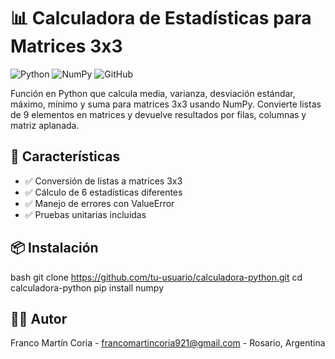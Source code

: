 # 📊 Calculadora de Estadísticas para Matrices 3x3

![Python](https://img.shields.io/badge/Python-3.8%2B-blue)
![NumPy](https://img.shields.io/badge/NumPy-1.20%2B-orange)
![GitHub](https://img.shields.io/badge/GitHub-Repository-lightgrey)

Función en Python que calcula media, varianza, desviación estándar, máximo, mínimo y suma para matrices 3x3 usando NumPy. Convierte listas de 9 elementos en matrices y devuelve resultados por filas, columnas y matriz aplanada.

## 🚀 Características
- ✅ Conversión de listas a matrices 3x3
- ✅ Cálculo de 6 estadísticas diferentes
- ✅ Manejo de errores con ValueError
- ✅ Pruebas unitarias incluidas

## 📦 Instalación
bash
git clone https://github.com/tu-usuario/calculadora-python.git
cd calculadora-python
pip install numpy

## 👨‍💻 Autor
Franco Martín Coria - francomartincoria921@gmail.com - Rosario, Argentina
